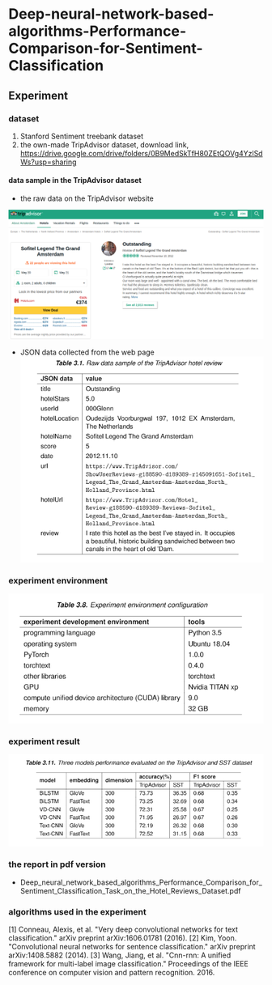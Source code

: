 # Deep-neural-network-based-algorithms-Performance-Comparison-for-Sentiment-Classification 


## Experiment

### dataset 
1. Stanford Sentiment treebank dataset
2. the own-made TripAdvisor dataset, download link, https://drive.google.com/drive/folders/0B9MedSkTfH80ZEtQOVg4YzlSdWs?usp=sharing


#### data sample in the TripAdvisor dataset

* the raw data on the TripAdvisor website

![](readme_resources\tripadvisor_raw_data_on_website.png)

* JSON data collected from the web page
![](readme_resources\tripadvisor_data_sample.PNG)


### experiment environment

![](readme_resources\experiment-env.PNG)


### experiment result

![](readme_resources\experiment-result.PNG)


### the report in pdf version

* Deep_neural_network_based_algorithms_Performance_Comparison_for_Sentiment_Classification_Task_on_the_Hotel_Reviews_Dataset.pdf

### algorithms used in the experiment

[1] Conneau, Alexis, et al. "Very deep convolutional networks for text classification." arXiv preprint arXiv:1606.01781 (2016).
[2] Kim, Yoon. "Convolutional neural networks for sentence classification." arXiv preprint arXiv:1408.5882 (2014).
[3] Wang, Jiang, et al. "Cnn-rnn: A unified framework for multi-label image classification." Proceedings of the IEEE conference on computer vision and pattern recognition. 2016.





<!-- ### clean review data statistics
 
 data source                       |       number    
 ----------------------------------|-----------------
 tripadvisor.com                   |   xxx



## algos
order | algorithms               |  details      | accuracy
------| -------------------------|---------------|------------------- 
1     | VADER                    |  [1]          | 
      |   Machine learning method|               |                         
2     | SVM(LR)                  |  [2]          |                        
      | Deep learning method     |                                      
3     | Word CNN                 |  [5]          |                         
4     | CNN_Text_Model           |  [4]           |                         
5     | BiLSTMConv               |   [3]          |                              
6     | VDCNN                    |   [6]         |                  

## reference

[1] https://github.com/cjhutto/vaderSentiment

[2] Thumbs up? Sentiment Classification using Machine Learning  |https://arxiv.org/pdf/cs/0205070.pdf

[3] tensorflow实现基于LSTM的文本分类方法, 博客链接， https://blog.csdn.net/u010223750/article/details/53334313; https://github.com/luchi007/RNN_Text_Classify,   

[4] Kim, Yoon. "Convolutional neural networks for sentence classification." arXiv preprint arXiv:1408.5882 (2014). 
Implementing a CNN for Text Classification in TensorFlow, http://www.wildml.com/2015/12/implementing-a-cnn-for-text-classification-in-tensorflow/; https://github.com/dennybritz/cnn-text-classification-tf 

[5] Johnson, Rie, and Tong Zhang. "Convolutional neural networks for text categorization: Shallow word-level vs. deep character-level." arXiv preprint arXiv:1609.00718 (2016).

# template project   

1. ToxicCommentClassification-pytorch, https://github.com/keithyin/ToxicCommentClassification-pytorch
2. https://github.com/prakashpandey9/Text-Classification-Pytorch



## 文本情感分类用的模型,paper如下
1. attention+RNN做文本情感分类《Recurrent Attention Network on Memory for Aspect Sentiment Analysis》
2. DPCNN做文本分类《Deep Pyramid Convolutional Neural Networks for Text Categorization》
3. CNN做文本分类《Effective Use of Word Order for Text Categorization with Convolutional Neural Networks》

[6] Conneau, Alexis, et al. "Very deep convolutional networks for text classification." arXiv preprint arXiv:1606.01781 (2016). https://github.com/threelittlemonkeys/vdcnn-pytorch, https://github.com/ArdalanM/nlp-benchmarks

[7] https://github.com/brightmart/text_classification, all kinds of text classification models and more with deep learning

[8] Zhou, Chunting et al. “A C-LSTM Neural Network for Text Classification.” CoRR abs/1511.08630 (2015): n. pag., https://www.semanticscholar.org/paper/A-C-LSTM-Neural-Network-for-Text-Classification-Zhou-Sun/10f62af29c3fc5e2572baddca559ffbfd6be8787
 -->
